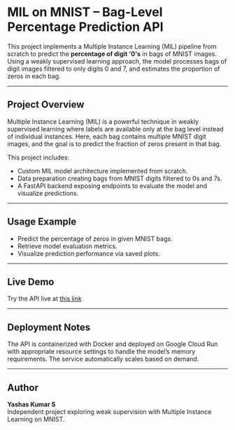 # MIL on MNIST – Bag-Level Percentage Prediction API

This project implements a Multiple Instance Learning (MIL) pipeline from scratch to predict the **percentage of digit '0's** in bags of MNIST images. Using a weakly supervised learning approach, the model processes bags of digit images filtered to only digits 0 and 7, and estimates the proportion of zeros in each bag.

---

## Project Overview

Multiple Instance Learning (MIL) is a powerful technique in weakly supervised learning where labels are available only at the bag level instead of individual instances. Here, each bag contains multiple MNIST digit images, and the goal is to predict the fraction of zeros present in that bag.

This project includes:
- Custom MIL model architecture implemented from scratch.
- Data preparation creating bags from MNIST digits filtered to 0s and 7s.
- A FastAPI backend exposing endpoints to evaluate the model and visualize predictions.

---

## Usage Example

- Predict the percentage of zeros in given MNIST bags.
- Retrieve model evaluation metrics.
- Visualize prediction performance via saved plots.

---

## Live Demo

Try the API live at [this link](https://mnist-mil-service-573238441616.us-central1.run.app/)

---

## Deployment Notes

The API is containerized with Docker and deployed on Google Cloud Run with appropriate resource settings to handle the model’s memory requirements. The service automatically scales based on demand.

---

## Author

**Yashas Kumar S**  
Independent project exploring weak supervision with Multiple Instance Learning on MNIST.

